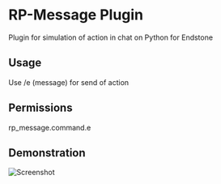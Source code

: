 # RP-Message Plugin
Plugin for simulation of action in chat on Python for Endstone

## Usage
Use /e (message) for send of action

## Permissions

rp_message.command.e

## Demonstration

![Screenshot](https://github.com/{username}/{repository}/raw/{branch}/{path}/image.png)
